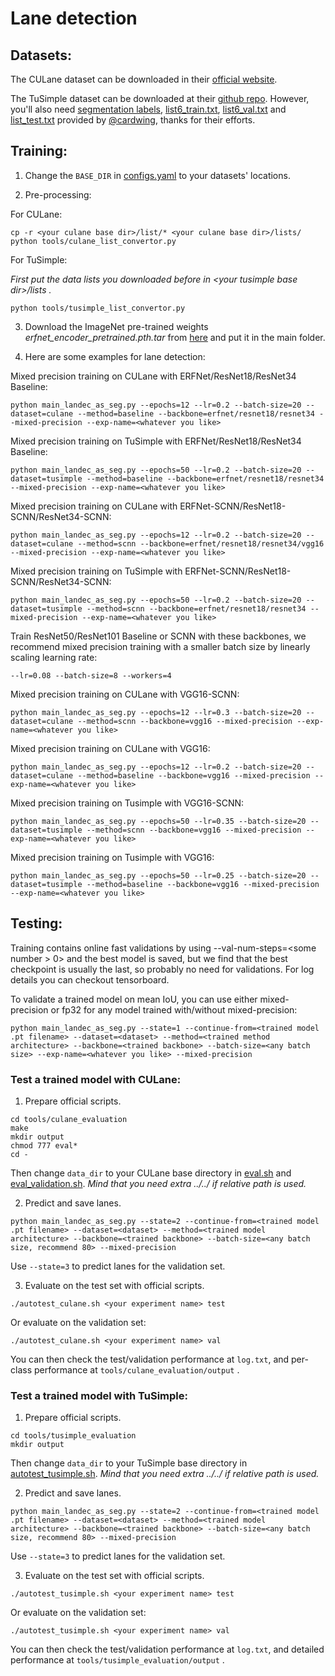 # Lane detection

## Datasets: 

The CULane dataset can be downloaded in their [official website](https://xingangpan.github.io/projects/CULane.html).

The TuSimple dataset can be downloaded at their [github repo](https://github.com/TuSimple/tusimple-benchmark/issues/3). However, you'll also need [segmentation labels](https://drive.google.com/open?id=1LZDCnr79zuNH73NstZ8oIPDud0INCwb9), [list6_train.txt](https://github.com/cardwing/Codes-for-Lane-Detection/blob/master/ENet-TuSimple-Torch/list6/list6_train.txt), [list6_val.txt](https://github.com/cardwing/Codes-for-Lane-Detection/blob/master/ENet-TuSimple-Torch/list6/list6_val.txt) and [list_test.txt](https://github.com/cardwing/Codes-for-Lane-Detection/blob/master/ENet-TuSimple-Torch/list/list_test.txt) provided by [@cardwing](https://github.com/cardwing), thanks for their efforts.

## Training:

1. Change the `BASE_DIR` in [configs.yaml](../configs.yaml) to your datasets' locations.

2. Pre-processing:

For CULane:

```
cp -r <your culane base dir>/list/* <your culane base dir>/lists/
python tools/culane_list_convertor.py
```

For TuSimple:

*First put the data lists you downloaded before in \<your tusimple base dir\>/lists .*

```
python tools/tusimple_list_convertor.py
```

3. Download the ImageNet pre-trained weights *erfnet_encoder_pretrained.pth.tar* from [here](https://github.com/Eromera/erfnet_pytorch/tree/master/trained_models) and put it in the main folder.

4. Here are some examples for lane detection:

Mixed precision training on CULane with ERFNet/ResNet18/ResNet34 Baseline:

```
python main_landec_as_seg.py --epochs=12 --lr=0.2 --batch-size=20 --dataset=culane --method=baseline --backbone=erfnet/resnet18/resnet34 --mixed-precision --exp-name=<whatever you like>
```

Mixed precision training on TuSimple with ERFNet/ResNet18/ResNet34 Baseline:

```
python main_landec_as_seg.py --epochs=50 --lr=0.2 --batch-size=20 --dataset=tusimple --method=baseline --backbone=erfnet/resnet18/resnet34 --mixed-precision --exp-name=<whatever you like>
```

Mixed precision training on CULane with ERFNet-SCNN/ResNet18-SCNN/ResNet34-SCNN:

```
python main_landec_as_seg.py --epochs=12 --lr=0.2 --batch-size=20 --dataset=culane --method=scnn --backbone=erfnet/resnet18/resnet34/vgg16 --mixed-precision --exp-name=<whatever you like>
```

Mixed precision training on TuSimple with ERFNet-SCNN/ResNet18-SCNN/ResNet34-SCNN:

```
python main_landec_as_seg.py --epochs=50 --lr=0.2 --batch-size=20 --dataset=tusimple --method=scnn --backbone=erfnet/resnet18/resnet34 --mixed-precision --exp-name=<whatever you like>
```

Train ResNet50/ResNet101 Baseline or SCNN with these backbones, we recommend mixed precision training with a smaller batch size by linearly scaling learning rate:

```
--lr=0.08 --batch-size=8 --workers=4
```

Mixed precision training on CULane with VGG16-SCNN:

```
python main_landec_as_seg.py --epochs=12 --lr=0.3 --batch-size=20 --dataset=culane --method=scnn --backbone=vgg16 --mixed-precision --exp-name=<whatever you like>
```

Mixed precision training on CULane with VGG16:

```
python main_landec_as_seg.py --epochs=12 --lr=0.2 --batch-size=20 --dataset=culane --method=baseline --backbone=vgg16 --mixed-precision --exp-name=<whatever you like>
```

Mixed precision training on Tusimple with VGG16-SCNN:

```
python main_landec_as_seg.py --epochs=50 --lr=0.35 --batch-size=20 --dataset=tusimple --method=scnn --backbone=vgg16 --mixed-precision --exp-name=<whatever you like>
```

Mixed precision training on Tusimple with VGG16:

```
python main_landec_as_seg.py --epochs=50 --lr=0.25 --batch-size=20 --dataset=tusimple --method=baseline --backbone=vgg16 --mixed-precision --exp-name=<whatever you like>
```


## Testing:

Training contains online fast validations by using --val-num-steps=\<some number > 0\> and the best model is saved, but we find that the best checkpoint is usually the last, so probably no need for validations. For log details you can checkout tensorboard.

To validate a trained model on mean IoU, you can use either mixed-precision or fp32 for any model trained with/without mixed-precision:

```
python main_landec_as_seg.py --state=1 --continue-from=<trained model .pt filename> --dataset=<dataset> --method=<trained method architecture> --backbone=<trained backbone> --batch-size=<any batch size> --exp-name=<whatever you like> --mixed-precision
```

### Test a trained model with CULane:

1. Prepare official scripts.

```
cd tools/culane_evaluation
make
mkdir output
chmod 777 eval*
cd -
```

Then change `data_dir` to your CULane base directory in [eval.sh](../tools/culane_evaluation/eval.sh) and [eval_validation.sh](../tools/culane_evaluation/eval_validation.sh). *Mind that you need extra ../../ if relative path is used.*

2. Predict and save lanes.
   
```
python main_landec_as_seg.py --state=2 --continue-from=<trained model .pt filename> --dataset=<dataset> --method=<trained model architecture> --backbone=<trained backbone> --batch-size=<any batch size, recommend 80> --mixed-precision
```

Use `--state=3` to predict lanes for the validation set.

3. Evaluate on the test set with official scripts.

```
./autotest_culane.sh <your experiment name> test
```

Or evaluate on the validation set:

```
./autotest_culane.sh <your experiment name> val
```

You can then check the test/validation performance at `log.txt`, and per-class performance at `tools/culane_evaluation/output` .

### Test a trained model with TuSimple:

1. Prepare official scripts.

```
cd tools/tusimple_evaluation
mkdir output
```

Then change `data_dir` to your TuSimple base directory in [autotest_tusimple.sh](../autotest_tusimple.sh). *Mind that you need extra ../../ if relative path is used.*

2. Predict and save lanes.
   
```
python main_landec_as_seg.py --state=2 --continue-from=<trained model .pt filename> --dataset=<dataset> --method=<trained model architecture> --backbone=<trained backbone> --batch-size=<any batch size, recommend 80> --mixed-precision
```

Use `--state=3` to predict lanes for the validation set.

3. Evaluate on the test set with official scripts.

```
./autotest_tusimple.sh <your experiment name> test
```

Or evaluate on the validation set:

```
./autotest_tusimple.sh <your experiment name> val
```

You can then check the test/validation performance at `log.txt`, and detailed performance at `tools/tusimple_evaluation/output` .
